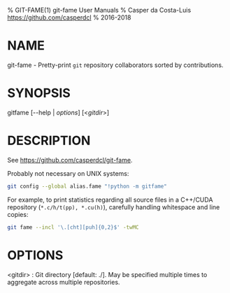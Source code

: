 % GIT-FAME(1) git-fame User Manuals
% Casper da Costa-Luis <https://github.com/casperdcl>
% 2016-2018

# NAME

git-fame - Pretty-print `git` repository collaborators sorted by contributions.

# SYNOPSIS

gitfame [\--help | *options*] [<*gitdir*>]

# DESCRIPTION

See <https://github.com/casperdcl/git-fame>.

Probably not necessary on UNIX systems:

```sh
git config --global alias.fame "!python -m gitfame"
```

For example, to print statistics regarding all source files in a C++/CUDA
repository (``*.c/h/t(pp), *.cu(h)``), carefully handling whitespace and line
copies:

```sh
git fame --incl '\.[cht][puh]{0,2}$' -twMC
```

# OPTIONS

\<gitdir>
: Git directory [default: ./].
May be specified multiple times to aggregate across
multiple repositories.
